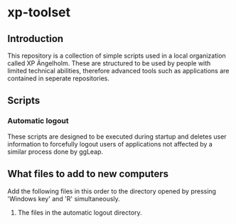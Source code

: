 # xp-toolset
## Introduction
This repository is a collection of simple scripts used in a local organization called XP Ängelholm. These are structured to be used by people with limited technical abilities, therefore advanced tools such as applications are contained in seperate repositories.

## Scripts 
### Automatic logout
These scripts are designed to be executed during startup and deletes user information to forcefully logout users of applications not affected by a similar process done by ggLeap.

## What files to add to new computers
Add the following files in this order to the directory opened by pressing 'Windows key' and 'R' simultaneously.
1. The files in the automatic logout directory.
